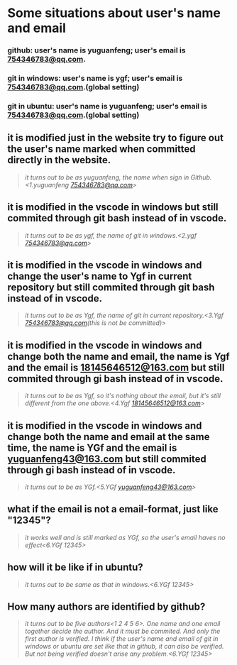 # Some situations about user's name and email
### **github: user's name is yuguanfeng;  user's email is 754346783@qq.com.** 
### **git in windows: user's name is ygf; user's email is 754346783@qq.com.(global setting)**
### **git in ubuntu: user's name is yuguanfeng; user's email is 754346783@qq.com.(global setting)**

## it is modified just in the website try to figure out the user's name marked when committed directly in the website.
> *it turns out to be as yuguanfeng, the name when sign in Github.<1.yuguanfeng 754346783@qq.com>*

## it is modified in the vscode in windows but still commited through git bash instead of in vscode.
> *it turns out to be as ygf, the name of git in windows.<2.ygf 754346783@qq.com>*

## it is modified in the vscode in windows and change the user's name to Ygf in current repository but still commited through git bash instead of in vscode.
> *it turns out to be as Ygf, the name of git in current repository.<3.Ygf 754346783@qq.com(this is not be committed)>*

## it is modified in the vscode in windows and change both the name and email, the name is Ygf and the email is 18145646512@163.com but still commited through gi bash instead of in vscode.
> *it turns out to be as Ygf, so it's nothing about the email, but it's still different from the one above.<4.Ygf 18145646512@163.com>*

## it is modified in the vscode in windows and change both the name and email at the same time, the name is YGf and the email is yuguanfeng43@163.com but still commited through gi bash instead of in vscode.
> *it turns out to be as YGf.<5.YGf yuguanfeng43@163.com>*

## what if the email is not a email-format, just like "12345"?
> *it works well and is still marked as YGf, so the user's email haves no effect<6.YGf 12345>*

## how will it be like if in ubuntu?
> *it turns out to be same as that in windows.<6.YGf 12345>*

## How many authors are identified by github?
> *it turns out to be five authors<1 2 4 5 6>. One name and one email together decide the author. And it must be commited. And only the first author is verified. I think if the user's name and email of git in windows or ubuntu are set like that in github, it can also be verified. But not being verified doesn't arise any problem.<6.YGf 12345>*  